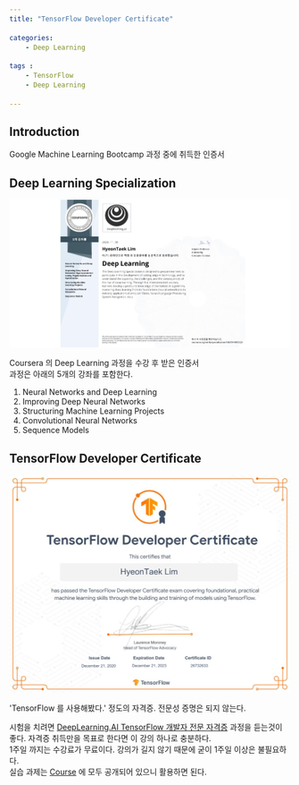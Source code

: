 ```yaml
---
title: "TensorFlow Developer Certificate"

categories:
    - Deep Learning

tags :
    - TensorFlow
    - Deep Learning

---
```


## Introduction
Google Machine Learning Bootcamp 과정 중에 취득한 인증서  


## Deep Learning Specialization
[![coursera](/assets/images/doc/coursera_deep_learning.jpeg)](https://coursera.org/share/4e6b1cde62b3786d144458c4b6f3515d)  

Coursera 의 Deep Learning 과정을 수강 후 받은 인증서  
과정은 아래의 5개의 강좌를 포함한다.  

1. Neural Networks and Deep Learning
1. Improving Deep Neural Networks
1. Structuring Machine Learning Projects
1. Convolutional Neural Networks
1. Sequence Models


## TensorFlow Developer Certificate
[![tensorflow](/assets/images/doc/tensorflow.jpeg)](https://www.credential.net/6f2127de-d892-425a-8c04-684f064ace2e#gs.oslbuf)  

'TensorFlow 를 사용해봤다.' 정도의 자격증. 전문성 증명은 되지 않는다.  

시험을 치려면 
[DeepLearning.AI TensorFlow 개발자 전문 자격증](https://www.coursera.org/professional-certificates/tensorflow-in-practice?)
과정을 듣는것이 좋다. 자격증 취득만을 목표로 한다면 이 강의 하나로 충분하다.  
1주일 까지는 수강료가 무료이다. 강의가 길지 않기 때문에 굳이 1주일 이상은 불필요하다.  
실습 과제는 [Course](https://github.com/lmoroney/dlaicourse) 에 모두 공개되어 있으니 활용하면 된다.   

